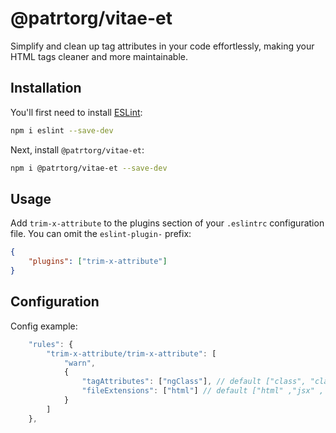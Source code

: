 # @patrtorg/vitae-et

Simplify and clean up tag attributes in your code effortlessly, making your HTML tags cleaner and
more maintainable.

## Installation

You'll first need to install [ESLint](https://eslint.org/):

```sh
npm i eslint --save-dev
```

Next, install `@patrtorg/vitae-et`:

```sh
npm i @patrtorg/vitae-et --save-dev
```

## Usage

Add `trim-x-attribute` to the plugins section of your `.eslintrc` configuration file. You can omit
the `eslint-plugin-` prefix:

```json
{
	"plugins": ["trim-x-attribute"]
}
```

## Configuration

Config example:

```js
	"rules": {
		"trim-x-attribute/trim-x-attribute": [
			"warn",
			{
				"tagAttributes": ["ngClass"], // default ["class", "className"]
				"fileExtensions": ["html"] // default ["html" ,"jsx" , "tsx"]
			}
		]
	},
```
